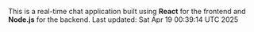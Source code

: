 This is a real-time chat application built using **React** for the frontend and **Node.js** for the backend.
Last updated: Sat Apr 19 00:39:14 UTC 2025
